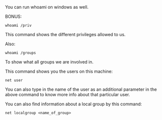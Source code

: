 You can run whoami on windows as well.

BONUS:

```
whoami /priv
```

This command shows the different privileges allowed to us.

Also:

```
whoami /groups
```

To show what all groups we are involved in.

This command shows you the users on this machine:

```
net user
```

You can also type in the name of the user as an additional parameter in the above command to know more info about that particular user.

You can also find information about a local group by this command:

```
net localgroup <name_of_group>
```


